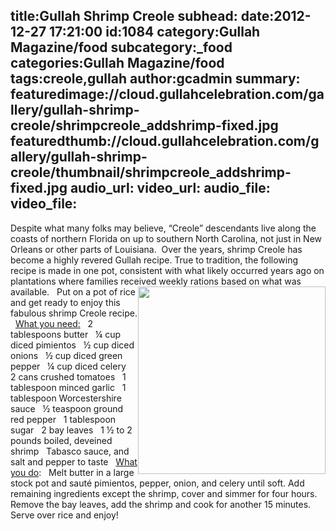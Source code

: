 title:Gullah Shrimp Creole
subhead:
date:2012-12-27 17:21:00
id:1084
category:Gullah Magazine/food
subcategory:_food
categories:Gullah Magazine/food
tags:creole,gullah
author:gcadmin
summary:
featuredimage://cloud.gullahcelebration.com/gallery/gullah-shrimp-creole/shrimpcreole_addshrimp-fixed.jpg
featuredthumb://cloud.gullahcelebration.com/gallery/gullah-shrimp-creole/thumbnail/shrimpcreole_addshrimp-fixed.jpg
audio_url:
video_url:
audio_file:
video_file:
---
Despite what many folks may believe, “Creole” descendants live along the coasts of northern Florida on up to southern North Carolina, not just in New Orleans or other parts of Louisiana.  Over the years, shrimp Creole has become a highly revered Gullah recipe. True to tradition, the following recipe is made in one pot, consistent with what likely occurred years ago on plantations where families received weekly rations based on what was available. <img style="float: right;" src="//bit.ly/TyPIXm" alt="" width="300" height="300" /> &nbsp; Put on a pot of rice and get ready to enjoy this fabulous shrimp Creole recipe. &nbsp; <span style="text-decoration: underline;">What you need:</span> &nbsp; 2 tablespoons butter &nbsp; ¼ cup diced pimientos &nbsp; ½ cup diced onions &nbsp; ½ cup diced green pepper &nbsp; ¼ cup diced celery &nbsp; 2 cans crushed tomatoes &nbsp; 1 tablespoon minced garlic &nbsp; 1 tablespoon Worcestershire sauce &nbsp; ½ teaspoon ground red pepper &nbsp; 1 tablespoon sugar &nbsp; 2 bay leaves &nbsp; 1 ½ to 2 pounds boiled, deveined shrimp &nbsp; Tabasco sauce, and salt and pepper to taste &nbsp; <span style="text-decoration: underline;">What you do</span>: &nbsp; Melt butter in a large stock pot and sauté pimientos, pepper, onion, and celery until soft. Add remaining ingredients except the shrimp, cover and simmer for four hours. Remove the bay leaves, add the shrimp and cook for another 15 minutes. Serve over rice and enjoy!